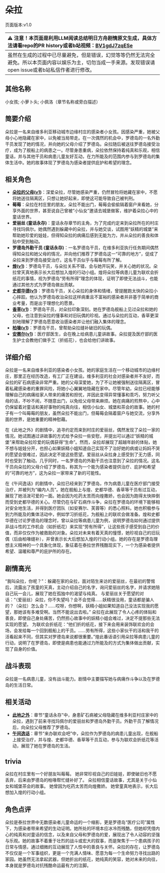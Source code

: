 # 朵拉
页面版本:v1.0
 

| :warning: 注意！本页面是利用LLM阅读总结明日方舟剧情原文生成，具体方法请看repo的PR history或者b站视频：[BV1gdJ7zqESe](https://www.bilibili.com/video/BV1gdJ7zqESe/)         |
|:----------------------------|
| 虽然在生成的过程中已尽量避免，但是错误，幻觉等等仍然无法完全避免。所以本页面内容以娱乐为主，切勿当成一手来源。发现错误请open issue或者b站私信作者进行修改。|



## 其他名称
小女孩; 小萝卜头; 小佩洛（章节名称或旁白描述）
## 简要介绍
朵拉是一名来自维多利亚移动城市边缘村庄的感染者小女孩。因感染严重，她被父母小心地隐藏在家中，以免被当局带走。在一次偶然的机会中，罗德岛的一名外勤干员发现了她的情况，并向她的父母介绍了罗德岛。朵拉随后被送往罗德岛接受治疗，成为了舰船上的病患之一。尽管身患重病，朵拉依然保持着纯真和乐观，相信童话，并与其他干员和病患儿童友好互动，在力所能及的范围内参与到罗德岛的集体生活中。她的故事体现了罗德岛为感染者提供庇护和希望的理念。
## 相关角色
-   **[朵拉的父母](../char_v3/extended_char_duo_la_de_fu_mu.md)([v1](extended_char_duo_la_de_fu_mu.md))**：深爱朵拉，尽管她感染严重，仍然冒险将她藏在家中，不愿将她送往隔离区，只想让她好起来，即使这可能导致自己被判刑。
-   **莓莓**：朵拉在村庄里的朋友。朵拉不能出门，莓莓会偷偷隔着窗户来看她，分享外面的世界，甚至说自己曾被“小仙女”邀请去城堡做客，维护着朵拉心中的童话世界。
-   **爱丽丝 (童话永存)**：童话永存章节的主角，为了完成约定来到朵拉所在的村庄寻找玛佩尔。她偶然遇到躲藏中的朵拉，并与她交谈，试图用“妖精的城堡”来帮助她珍爱的娃娃，但得知朵拉的病痛后感到无能为力，并从朵拉的善良和体贴中受到触动。
-   **罗德岛外勤干员 (童话永存)**：一名罗德岛干员，在维多利亚执行任务期间偶然得知朵拉和她父母的情况，并向他们推荐了罗德岛这一“可靠的地方”，促成了朵拉来到罗德岛接受治疗。这名干员似乎与莓莓有所了解。
-   **[煌](../char_v3/char_017_huang.md)([v1](char_017_huang.md))**：罗德岛干员，与朵拉关系不错，会与她开玩笑，并关心她的状况。朵拉曾天真地表示长大后想加入煌的行动小组。煌将朵拉等病患儿童为联欢会折纸花的事情，视为罗德岛“劳有所得”理念的体现，证明了即使无法战斗，也能通过其他方式为罗德岛做出贡献。
-   **[史都华德](../char_v3/char_210_stward.md)([v1](char_210_stward.md))**：罗德岛干员，关心朵拉的身体和情绪，曾提醒跑太快的朵拉小心摔跤。他认为罗德岛收治朵拉这样病重且不富裕的感染者并非基于简单的商业考量，而是出于理想化的愿景。
-   **[香草](../char_v3/char_240_wyvern.md)([v1](char_240_wyvern.md))**：罗德岛干员，对朵拉印象深刻。她在罗德岛舰船上见过朵拉和她的父母，也注意到朵拉的懂事和对旧玩偶的珍视。通过与朵拉的互动，香草更深刻地理解了罗德岛愿意收治感染者并让他们融入集体的理念。
-   **[柏喙](../char_v3/char_252_bibeak.md)([v1](char_252_bibeak.md))**：罗德岛干员，曾帮助朵拉缝补破旧的玩偶。
-   **[安赛尔](../char_v3/char_212_ansel.md)([v1](char_212_ansel.md))**：医疗部医生，会在晚上给病患儿童讲故事。朵拉提及医疗部的医生护士会教他们做手工（折纸花），也会给他们讲故事。
## 详细介绍
朵拉是一名来自维多利亚的感染者小女孩。她的家庭生活在一个移动城市的边缘村庄，那里正在经历改造，有工厂正在建设。维多利亚的社会对感染者并不友好，而朵拉的矿石病感染非常严重。她的父母深爱她，为了不让她被强制送往隔离区，冒着私藏感染者的重罪风险，将她小心翼翼地隐藏在家中。尽管年幼，朵拉已经能够理解自己的病痛给家人带来的痛苦和担忧，并因此变得异常懂事和乖巧，努力听父母的话，不吵不闹，不随意出门，以免给父母带来麻烦。她在病痛的煎熬中，心中仍保留着对童话和美好事物的纯真向往，相信小仙女、城堡和茶会的故事。她的村子有一个叫莓莓的朋友，虽然朵拉不能出门，但莓莓会隔着窗户与她交流，分享外面的世界，是她重要的精神慰藉。

在《此地之外》的剧情中，追寻约定而来到村庄的爱丽丝，偶然发现了朵拉一家的情况。她试图通过讲故事的方式给予朵拉一些安慰，并提出可以通过“妖精的城堡”来帮助朵拉珍爱的玩偶获得“生命”。然而，朵拉却展现了超越年龄的体贴，她不想与娃娃分开，也担心如果妖精小姐知道自己实现不了治好她的病或让妈妈不哭的愿望会很难过，因此决定不提这些愿望。爱丽丝从朵拉身上感受到了无力感，同时也受到了触动。几乎同时，一名罗德岛的外勤干员也注意到了朵拉的情况。这名干员向朵拉的父母介绍了罗德岛，称其为一个能为感染者提供治疗、庇护和希望的“可靠的地方”，这为朵拉一家带来了新的可能性。

在《午间逸话》的剧情中，朵拉已经来到了罗德岛，作为病患儿童在医疗部门接受治疗，并被列为“编内人员”。她在舰船上与煌、史都华德、香草等干员有过互动，展现了她活泼可爱的一面。她会因为吃药太苦而向煌撒娇，也会因为跑得太快摔倒而受到史都华德的关心。尽管仍在与矿石病作斗争，朵拉在罗德岛的环境下能够相对安全地生活，并得到医疗团队（如安赛尔、芙蓉等）的悉心照料。她也积极参与到力所能及的集体活动中，例如学习折纸花，为舰船上的联欢会做准备。煌和史都华德在讨论罗德岛的理念时，曾以朵拉等病患儿童为例，说明罗德岛如何通过提供非战斗性的工作机会（如折纸花）来实现“劳有所得”，让这些孩子感受到自己的价值，而非仅仅作为被救助的对象。朵拉对未来有着天真的憧憬，她珍视自己的旧玩偶（后由柏喙缝补），并曾表示长大后想加入煌的行动小组。她的存在是罗德岛理想主义精神的一个具象化体现，象征着在泰拉世界残酷现实下，一个为感染者提供希望、温暖和尊严的庇护所的存在。
## 剧情高光
“我叫朵拉，你呢？”：躲藏在家的朵拉，面对陌生来访的爱丽丝，在最初的警惕后，流露出了孩童的天真，主动介绍自己的名字，询问爱丽丝的名字，并请求她陪自己玩一会儿，展现了她在孤独中的渴望与纯真。
与爱丽丝关于愿望的对话：“（爱丽丝）朵拉，你不失望吗？会不会觉得......妖精很没用，童话都是骗人的？（朵拉）怎么会？......哎呀，你想啊，妖精小姐如果知道自己没法实现我的愿望，那她该有多难受啊。当然不能说出去啦。” 朵拉在此展现了令人心疼的体贴和善良，即使自己身处痛苦，仍然担心故事中的妖精小姐会难过，决定不提那些无法实现的愿望。
为联欢会折纸花：“他们折的纸花，接下来会用来装饰联欢会的会场，会发给每一个回到舰船上的干员。......劳有所得，这些小家伙干的活和我干的活看起来不同，但其实对罗德岛来说都很重要。”煌此番话语引用朵拉等病患儿童的行动，说明了在罗德岛，即使是病患也能通过力所能及的方式为集体做出贡献，实现了自身的价值。
## 战斗表现
朵拉是一名病患儿童，没有战斗能力。剧情中主要描写她与病痛作斗争以及在罗德岛的生活日常。
## 相关活动
-   **[此地之外](../stories/act15d5.md)**：章节“童话永存”中，身患矿石病被父母隐藏在维多利亚村庄家中的朵拉，遇到了前来寻找玛佩尔的爱丽丝和罗德岛外勤干员。外勤干员了解情况后，向朵拉父母推荐了罗德岛。
-   **[午间逸话](../stories/act7d5.md)**：章节“来办联欢会吧”中，朵拉作为罗德岛的病患儿童出现，在舰船上接受治疗，并与煌、史都华德、香草等干员互动，参与为联欢会折纸花等活动，展现了她在罗德岛的生活。
## trivia
朵拉在村庄里有一个好朋友叫莓莓。
她非常珍视自己的旧娃娃，即使破旧也不愿丢弃，后来由罗德岛的柏喙帮忙缝补好了。
朵拉相信童话故事，尤其是关于小仙女和城堡茶会的故事。
她曾因为吃药太苦而向煌撒娇。
她曾童真地表示，长大后想加入煌的行动小组。
## 角色点评
朵拉是泰拉世界中无数感染者儿童命运的一个缩影，更是罗德岛“医疗公司”属性下，为感染者带来希望的生动证明。她所处的环境本应冰冷而残酷，但她却凭借内心的纯真和对童话的信念，以及来自父母和罗德岛的爱，展现出了令人动容的坚强与乐观。她的故事不着重于壮烈的战斗或宏大的叙事，而是聚焦于一个患病孩子的日常与情感，通过细微的互动展现了人性中的善良与关怀。朵拉的存在，让罗德岛不仅仅是一个军事组织，更是一个充满人情味、愿意为每一个生命努力寻找出路的家园。她虽然无法拿起武器，但她折出的纸花，她纯真的笑容，她对未来的向往，本身就是罗德岛对抗残酷命运最有力的注脚。